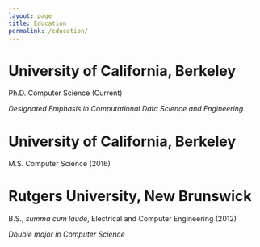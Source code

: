 ```yaml
---
layout: page
title: Education
permalink: /education/
---
```

__University of California, Berkeley__
===
Ph.D. Computer Science (Current)

*Designated Emphasis in Computational Data Science and Engineering*


__University of California, Berkeley__
===
M.S. Computer Science (2016)

__Rutgers University, New Brunswick__
===
B.S., *summa cum laude*, Electrical and Computer Engineering (2012)

*Double major in Computer Science*
